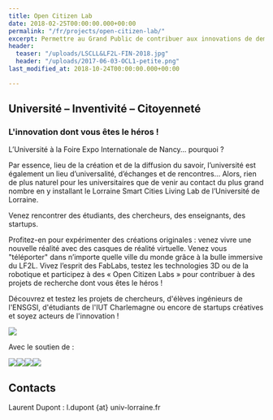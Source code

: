 ```yaml
---
title: Open Citizen Lab
date: 2018-02-25T00:00:00.000+00:00
permalink: "/fr/projects/open-citizen-lab/"
excerpt: Permettre au Grand Public de contribuer aux innovations de demain
header:
  teaser: "/uploads/LSCLL&LF2L-FIN-2018.jpg"
  header: "/uploads/2017-06-03-OCL1-petite.png"
last_modified_at: 2018-10-24T00:00:00.000+00:00

---
```

## **Université – Inventivité – Citoyenneté**

### **L'innovation dont vous êtes le héros !**

L’Université à la Foire Expo Internationale de Nancy… pourquoi ?

Par essence, lieu de la création et de la diffusion du savoir, l’université est également un lieu d’universalité, d’échanges et de rencontres… Alors, rien de plus naturel pour les universitaires que de venir au contact du plus grand nombre en y installant le Lorraine Smart Cities Living Lab de l’Université de Lorraine.

Venez rencontrer des étudiants, des chercheurs, des enseignants, des startups.

Profitez-en pour expérimenter des créations originales : venez vivre une nouvelle réalité avec des casques de réalité virtuelle. Venez vous "téléporter" dans n’importe quelle ville du monde grâce à la bulle immersive du LF2L. Vivez l’esprit des FabLabs, testez les technologies 3D ou de la robotique et participez à des « Open Citizen Labs » pour contribuer à des projets de recherche dont vous êtes le héros !

Découvrez et testez les projets de chercheurs, d'élèves ingénieurs de l'ENSGSI, d'étudiants de l'IUT Charlemagne ou encore de startups créatives et soyez acteurs de l'innovation !

![](/uploads/LSCLL&LF2L-FIN-2018.jpg)

Avec le soutien de :

![](http://www.grandnancy-congresetevenements.com/files/css/logo-destination-nancy.jpg)![](https://www.univ-lorraine.fr/sites/www.univ-lorraine.fr/files/logo-universite-de-lorraine.png)![](http://erpi.univ-lorraine.fr/assets/images/logo-ERPI.svg)![](https://www.ensgsi.univ-lorraine.fr/wp-content/uploads/2014/01/logo.png)

## Contacts

Laurent Dupont : l.dupont {at} univ-lorraine.fr